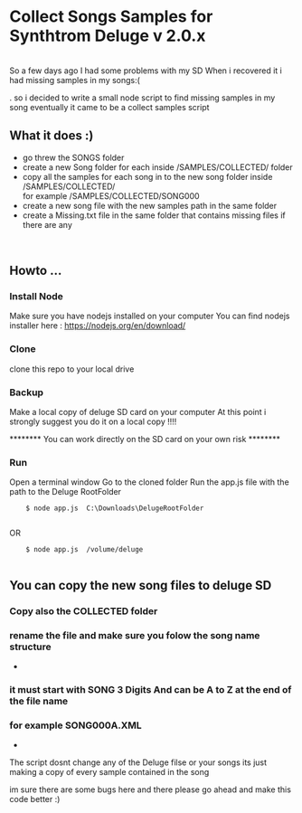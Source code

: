 # Collect Songs Samples for Synthtrom Deluge v 2.0.x 

<br>
So a few days ago I had some problems with my SD 
When i recovered it i had missing samples in my songs:( 

. so i decided to write a small node script to find missing samples in my song 
eventually it came to be a collect samples script 

## What it does :)
*   go threw the SONGS folder 
*   create a new Song folder for each inside /SAMPLES/COLLECTED/ folder
*   copy all the samples for each song in to the new song folder inside /SAMPLES/COLLECTED/ 
    <br>for example /SAMPLES/COLLECTED/SONG000
*   create a new song file with the new samples path in the same folder 
*   create a Missing.txt file in the same folder that contains missing files if there are any 

<br>

## Howto ... 

### Install Node 
Make sure you have nodejs installed on your computer 
You can find nodejs installer here : https://nodejs.org/en/download/

### Clone  
clone this repo to your local drive 

### Backup
Make a local copy of deluge SD card on your computer
At this point i strongly suggest you do it on a local copy !!!!

******** You can work directly on the SD card on your own risk ********

### Run
Open a terminal window 
Go to the cloned folder 
Run the app.js file with the path to the  Deluge RootFolder  
```{r, engine='bash', count_lines}
    $ node app.js  C:\Downloads\DelugeRootFolder
   
```

OR

```{r, engine='bash', count_lines}
    $ node app.js  /volume/deluge
   
```


## You can copy the new song files to deluge SD 
### Copy also the COLLECTED folder 
### rename the file and make sure you folow the song name structure 
*
### it must start with SONG 3 Digits And can be A to Z at the end of the file name 
### for example SONG000A.XML 
*

The script dosnt change any of the Deluge filse or your songs 
its just making a copy of every sample contained in the song 

im sure there are some bugs here and there 
please go ahead and make this code better :) 
